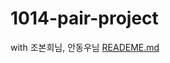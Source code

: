 # 1014-pair-project
with 조본희님, 안동우님
[READEME.md](https://github.com/rrwe23/1014-pair-project/files/9794869/READEME.md)
